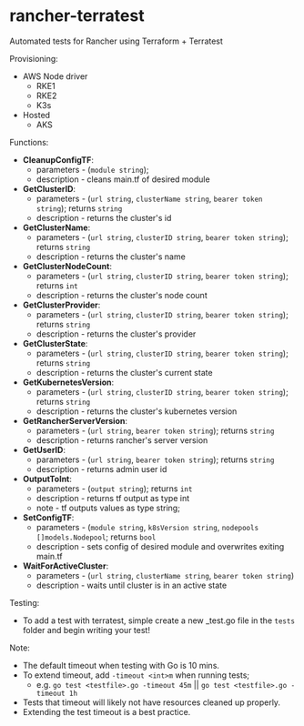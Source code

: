 # rancher-terratest

Automated tests for Rancher using Terraform + Terratest

Provisioning:
- AWS Node driver
  - RKE1
  - RKE2
  - K3s
- Hosted
  - AKS


Functions:
- **CleanupConfigTF**:
  - parameters - (`module string`);
  - description - cleans main.tf of desired module
- **GetClusterID**: 
  - parameters - (`url string`, `clusterName string`, `bearer token string`); returns `string`
  - description - returns the cluster's id
- **GetClusterName**:
  - parameters - (`url string`, `clusterID string`, `bearer token string`); returns `string`
  - description - returns the cluster's name
- **GetClusterNodeCount**:
  - parameters - (`url string`, `clusterID string`, `bearer token string`); returns `int`
  - description - returns the cluster's node count
- **GetClusterProvider**:
  - parameters - (`url string`, `clusterID string`, `bearer token string`); returns `string`
  - description - returns the cluster's provider
- **GetClusterState**:
  - parameters - (`url string`, `clusterID string`, `bearer token string`); returns `string`
  - description - returns the cluster's current state
- **GetKubernetesVersion**:
  - parameters - (`url string`, `clusterID string`, `bearer token string`); returns `string`
  - description - returns the cluster's kubernetes version
- **GetRancherServerVersion**:
  - parameters - (`url string`, `bearer token string`); returns `string`
  - description - returns rancher's server version
- **GetUserID**:
  - parameters - (`url string`, `bearer token string`); returns `string`
  - description - returns admin user id
- **OutputToInt**:
  - parameters - (`output string`); returns `int`
  - description - returns tf output as type int
  - note - tf outputs values as type string;
- **SetConfigTF**: 
  - parameters - (`module string`, `k8sVersion string`, `nodepools []models.Nodepool`; returns `bool`
  - description - sets config of desired module and overwrites exiting main.tf
- **WaitForActiveCluster**:
  - parameters - (`url string`, `clusterName string`, `bearer token string`)
  - description - waits until cluster is in an active state

Testing:
- To add a test with terratest, simple create a new _test.go file in the `tests` folder and begin writing your test!

Note: 
- The default timeout when testing with Go is 10 mins.  
- To extend timeout, add `-timeout <int>m` when running tests; 
  - e.g. `go test <testfile>.go -timeout 45m` || `go test <testfile>.go -timeout 1h`
- Tests that timeout will likely not have resources cleaned up properly. 
- Extending the test timeout is a best practice. 
